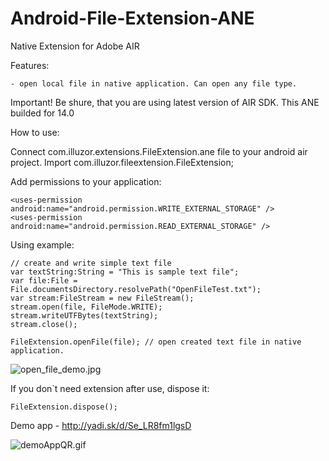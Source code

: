 Android-File-Extension-ANE
==========================
Native Extension for Adobe AIR

Features:

	- open local file in native application. Can open any file type.
	
Important! Be shure, that you are using latest version of AIR SDK. This ANE builded for 14.0
	
How to use:

Connect com.illuzor.extensions.FileExtension.ane file to your android air project.
Import com.illuzor.fileextension.FileExtension;

Add permissions to your application:

	<uses-permission android:name="android.permission.WRITE_EXTERNAL_STORAGE" />
	<uses-permission android:name="android.permission.READ_EXTERNAL_STORAGE" />

Using example:
	
	// create and write simple text file
	var textString:String = "This is sample text file";
	var file:File = File.documentsDirectory.resolvePath("OpenFileTest.txt");
	var stream:FileStream = new FileStream();
	stream.open(file, FileMode.WRITE);
	stream.writeUTFBytes(textString);
	stream.close();

	FileExtension.openFile(file); // open created text file in native application.
	
![open_file_demo.jpg](http://download.illuzor.com/images/github/ane/open_file_demo.jpg)
	
If you don`t need extension after use, dispose it:

	FileExtension.dispose();
	
Demo app - http://yadi.sk/d/Se_LR8fm1lgsD

![demoAppQR.gif](http://download.illuzor.com/images/github/ane/demoAppQR.gif)